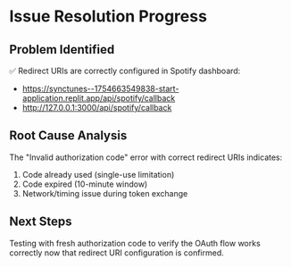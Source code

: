 # Issue Resolution Progress

## Problem Identified
✅ Redirect URIs are correctly configured in Spotify dashboard:
- https://synctunes--1754663549838-start-application.replit.app/api/spotify/callback
- http://127.0.0.1:3000/api/spotify/callback

## Root Cause Analysis
The "Invalid authorization code" error with correct redirect URIs indicates:
1. Code already used (single-use limitation)
2. Code expired (10-minute window)
3. Network/timing issue during token exchange

## Next Steps
Testing with fresh authorization code to verify the OAuth flow works correctly now that redirect URI configuration is confirmed.